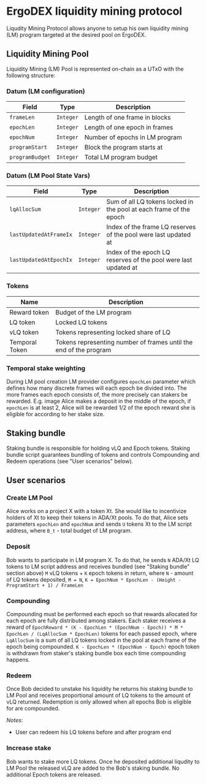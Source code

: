 # ErgoDEX liquidity mining protocol

Liqudity Mining Protocol allows anyone to setup his own liquidity mining (LM) program targeted at the desired pool on ErgoDEX.

## Liquidity Mining Pool
Liquidity Mining (LM) Pool is represented on-chain as a UTxO with the following structure:

### Datum (LM configuration)
| Field           | Type      | Description                    |
|-----------------|-----------|--------------------------------|
| `frameLen`      | `Integer` | Length of one frame in blocks  |
| `epochLen`      | `Integer` | Length of one epoch in frames  |
| `epochNum`      | `Integer` | Number of epochs in LM program |
| `programStart`  | `Integer` | Block the program starts at    |
| `programBudget` | `Integer` | Total LM program budget        |

### Datum (LM Pool State Vars)
| Field                  | Type      | Description                                                        |
|------------------------|-----------|--------------------------------------------------------------------|
| `lqAllocSum`           | `Integer` | Sum of all LQ tokens locked in the pool at each frame of the epoch |
| `lastUpdatedAtFrameIx` | `Integer` | Index of the frame LQ reserves of the pool were last updated at    |
| `lastUpdatedAtEpochIx` | `Integer` | Index of the epoch LQ reserves of the pool were last updated at    |

### Tokens
| Name           | Description                                                       |
|----------------|-------------------------------------------------------------------|
| Reward token   | Budget of the LM program                                          |
| LQ token       | Locked LQ tokens                                                  |
| vLQ token      | Tokens representing locked share of LQ                            |
| Temporal Token | Tokens representing number of frames until the end of the program |


### Temporal stake weighting
During LM pool creation LM provider configures `epochLen` parameter which defines how many discrete frames will each epoch be divided into.
The more frames each epoch consists of, the more precisely can stakers be rewarded. E.g. image Alice makes a deposit in the middle of the epoch, 
if `epochLen` is at least 2, Alice will be rewarded 1/2 of the epoch reward she is eligible for according to her stake size.

## Staking bundle
Staking bundle is responsible for holding vLQ and Epoch tokens. Staking bundle script guarantees bundling of tokens and controls Compounding and Redeem operations (see "User scenarios" below).

## User scenarios

### Create LM Pool
Alice works on a project X with a token Xt. She would like to incentivize holders of Xt to keep their tokens in ADA/Xt pools.
To do that, Alice sets parameters `epochLen` and `epochNum` and sends `U` tokens Xt to the LM script address, where `B_t` - total budget of LM program.

### Deposit
Bob wants to participate in LM program X. To do that, he sends `N` ADA/Xt LQ tokens to LM script address and receives bundled (see "Staking bundle" section above) `M` vLQ tokens + `K` epoch tokens in return, where `N` - amount of LQ tokens deposited, `M = N`, `K = EpochNum * EpochLen - (Height - ProgramStart + 1) / FrameLen`

### Compounding
Compounding must be performed each epoch so that rewards allocated for each epoch are fully distributed among stakers. 
Each staker receives a reward of `EpochReward * (K - EpochLen * (EpochNum - Epoch)) * M * EpochLen / (LqAllocSum * EpochLen)` tokens for each passed epoch, where `LqAllocSum` is a sum of all LQ tokens locked in the pool at each frame of the epoch being compounded. 
`K - EpochLen * (EpochNum - Epoch)` epoch token is withdrawn from staker's staking bundle box each time compounding happens.

### Redeem
Once Bob decided to unstake his liquidity he returns his staking bundle to LM Pool and receives proportional amount of LQ tokens to the amount of vLQ returned. Redemption is only allowed when all epochs Bob is eligible for are compounded.

_Notes_:
* User can redeem his LQ tokens before and after program end

### Increase stake
Bob wants to stake more LQ tokens. Once he deposited additional liqudity to LM Pool the released vLQ are added to the Bob's staking bundle. No additional Epoch tokens are released. 

